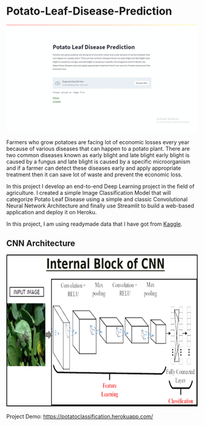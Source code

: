 # Potato-Leaf-Disease-Prediction

![](https://github.com/rjtprasad/Potato-Leaf-Disease-Prediction/blob/main/demo_gif.gif)

Farmers who grow potatoes are facing lot of economic losses every year because of various diseases that can happen to a potato plant. There are two common diseases known as early blight and late blight early blight is caused by a fungus and late blight is caused by a specific microorganism and if a farmer can detect these diseases early and apply appropriate treatment then it can save lot of waste and prevent the economic loss.

In this project I develop an end-to-end Deep Learning project in the field of agriculture. I created a simple Image Classification Model that will categorize Potato Leaf Disease using a simple and classic Convolutional Neural Network Architecture and finally use Streamlit to build a web-based application and deploy it on Heroku.

In this project, I am using readymade data that I have got from <a href="https://www.kaggle.com/abdallahalidev/plantvillage-dataset" target="_blank">Kaggle</a>.<br>

## CNN Architecture
<img src="block_of_cnn.png" width="600" height="400" />

Project Demo: <a href="https://potatoclassification.herokuapp.com/" target="_blank">https://potatoclassification.herokuapp.com/</a>

